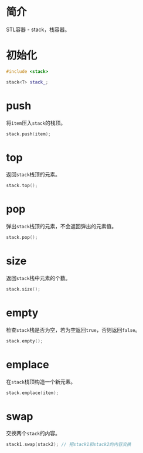 # 简介

STL容器 - stack，栈容器。

# 初始化

```C++
#include <stack>

stack<T> stack_;
```

# push

将`item`压入`stack`的栈顶。

```C++
stack.push(item);
```

# top

返回`stack`栈顶的元素。

```C++
stack.top();
```

# pop

弹出`stack`栈顶的元素，不会返回弹出的元素值。

```C++
stack.pop();
```

# size

返回`stack`栈中元素的个数。

```C++
stack.size();
```

# empty

检查`stack`栈是否为空，若为空返回`true`，否则返回`false`。

```C++
stack.empty();
```

# emplace

在`stack`栈顶构造一个新元素。

```C++
stack.emplace(item);
```

# swap

交换两个`stack`的内容。

```C++
stack1.swap(stack2); // 把stack1和stack2的内容交换
```